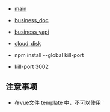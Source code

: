 - [main](./readme.main.md)
- [business_doc](https://shonesinglone.github.io/boundless_vue_project/business_doc)
- [business_yapi](https://shonesinglone.github.io/boundless_vue_project/business_yapi)
- [cloud_disk](https://shonesinglone.github.io/boundless_vue_project/business_yapi/cloud_disk.html)


- npm install --global kill-port
- kill-port 3002

## 注意事项

- 在vue文件 template 中，不可以使用 `